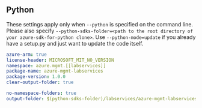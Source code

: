 ## Python

These settings apply only when `--python` is specified on the command line.
Please also specify `--python-sdks-folder=<path to the root directory of your azure-sdk-for-python clone>`.
Use `--python-mode=update` if you already have a setup.py and just want to update the code itself.

``` yaml $(python)
azure-arm: true
license-header: MICROSOFT_MIT_NO_VERSION
namespace: azure.mgmt.[[labservices]]
package-name: azure-mgmt-labservices
package-version: 1.0.0
clear-output-folder: true
```

``` yaml $(python) 
no-namespace-folders: true
output-folder: $(python-sdks-folder)/labservices/azure-mgmt-labservices/azure/mgmt/labservices
```
